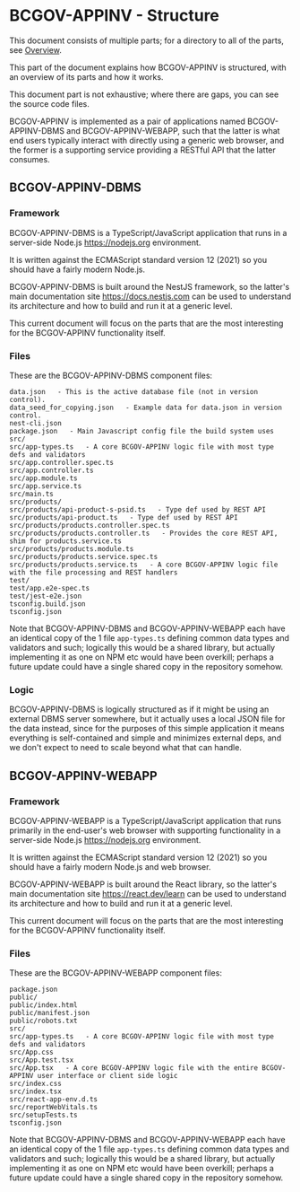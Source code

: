 # BCGOV-APPINV - Structure

This document consists of multiple parts; for a directory to all of the
parts, see [Overview](../README.md).

This part of the document explains how BCGOV-APPINV is structured, with an overview
of its parts and how it works.

This document part is not exhaustive; where there are gaps, you can see the
source code files.

BCGOV-APPINV is implemented as a pair of applications named BCGOV-APPINV-DBMS and
BCGOV-APPINV-WEBAPP, such that the latter is what end users typically interact
with directly using a generic web browser, and the former is a supporting
service providing a RESTful API that the latter consumes.

## BCGOV-APPINV-DBMS

### Framework

BCGOV-APPINV-DBMS is a TypeScript/JavaScript application that runs in a
server-side Node.js <https://nodejs.org> environment.

It is written against the ECMAScript standard version 12 (2021) so you
should have a fairly modern Node.js.

BCGOV-APPINV-DBMS is built around the NestJS framework, so the latter's main
documentation site <https://docs.nestjs.com> can be used to understand its
architecture and how to build and run it at a generic level.

This current document will focus on the parts that are the most interesting
for the BCGOV-APPINV functionality itself.

### Files

These are the BCGOV-APPINV-DBMS component files:

```
data.json   - This is the active database file (not in version control).
data_seed_for_copying.json   - Example data for data.json in version control.
nest-cli.json
package.json   - Main Javascript config file the build system uses
src/
src/app-types.ts   - A core BCGOV-APPINV logic file with most type defs and validators
src/app.controller.spec.ts
src/app.controller.ts
src/app.module.ts
src/app.service.ts
src/main.ts
src/products/
src/products/api-product-s-psid.ts   - Type def used by REST API
src/products/api-product.ts   - Type def used by REST API
src/products/products.controller.spec.ts
src/products/products.controller.ts   - Provides the core REST API, shim for products.service.ts
src/products/products.module.ts
src/products/products.service.spec.ts
src/products/products.service.ts   - A core BCGOV-APPINV logic file with the file processing and REST handlers
test/
test/app.e2e-spec.ts
test/jest-e2e.json
tsconfig.build.json
tsconfig.json
```

Note that BCGOV-APPINV-DBMS and BCGOV-APPINV-WEBAPP each have an identical copy of the 1
file `app-types.ts` defining common data types and validators and such;
logically this would be a shared library, but actually implementing it as
one on NPM etc would have been overkill; perhaps a future update could have
a single shared copy in the repository somehow.

### Logic

BCGOV-APPINV-DBMS is logically structured as if it might be using an external DBMS
server somewhere, but it actually uses a local JSON file for the data
instead, since for the purposes of this simple application it means
everything is self-contained and simple and minimizes external deps, and we
don't expect to need to scale beyond what that can handle.

## BCGOV-APPINV-WEBAPP

### Framework

BCGOV-APPINV-WEBAPP is a TypeScript/JavaScript application that runs primarily in
the end-user's web browser with supporting functionality in a server-side
Node.js <https://nodejs.org> environment.

It is written against the ECMAScript standard version 12 (2021) so you
should have a fairly modern Node.js and web browser.

BCGOV-APPINV-WEBAPP is built around the React library, so the latter's main
documentation site <https://react.dev/learn> can be used to understand its
architecture and how to build and run it at a generic level.

This current document will focus on the parts that are the most interesting
for the BCGOV-APPINV functionality itself.

### Files

These are the BCGOV-APPINV-WEBAPP component files:

```
package.json
public/
public/index.html
public/manifest.json
public/robots.txt
src/
src/app-types.ts   - A core BCGOV-APPINV logic file with most type defs and validators
src/App.css
src/App.test.tsx
src/App.tsx   - A core BCGOV-APPINV logic file with the entire BCGOV-APPINV user interface or client side logic
src/index.css
src/index.tsx
src/react-app-env.d.ts
src/reportWebVitals.ts
src/setupTests.ts
tsconfig.json
```

Note that BCGOV-APPINV-DBMS and BCGOV-APPINV-WEBAPP each have an identical copy of the 1
file `app-types.ts` defining common data types and validators and such;
logically this would be a shared library, but actually implementing it as
one on NPM etc would have been overkill; perhaps a future update could have
a single shared copy in the repository somehow.

